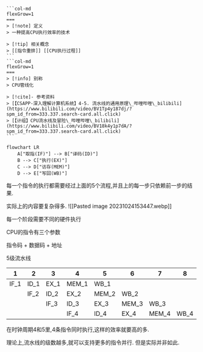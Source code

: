 
````col
```col-md
flexGrow=1
===
> [!note] 定义
> 一种提高CPU执行效率的技术

> [!tip] 相关概念
> [[指令重排]] [[CPU执行过程]]
```
```col-md
flexGrow=1
===
> [!info] 别称
> CPU管线化

> [!cite]- 参考资料
> [【CSAPP-深入理解计算机系统】4-5. 流水线的通用原理\_哔哩哔哩\_bilibili](https://www.bilibili.com/video/BV1Tp4y187dj/?spm_id_from=333.337.search-card.all.click)
> [【计组】CPU流水线及冒险\_哔哩哔哩\_bilibili](https://www.bilibili.com/video/BV18k4y1p7dA/?spm_id_from=333.337.search-card.all.click)
```
````

```mermaid
flowchart LR
    A["取指(IF)"] --> B["译码(ID)"]
    B --> C["执行(EX)"]
    C --> D["访存(MEM)"]
    D --> E["写回(WB)"]
```

每一个指令的执行都需要经过上面的5个流程,并且上的每一步只依赖前一步的结果. 

实际上的内容要复杂得多. 
![[Pasted image 20231024153447.webp]]

每一个阶段需要不同的硬件执行

CPU的指令有三个参数 

指令码 + 数据码 + 地址

5级流水线

| 1    | 2    | 3    | 4     | 5     | 6     | 7     | 8    |
| ---- | ---- | ---- | ----- | ----- | ----- | ----- | ---- |
| IF_1 | ID_1 | EX_1 | MEM_1 | WB_1  |       |       |      |
|      | IF_2 | ID_2 | EX_2  | MEM_2 | WB_2  |       |      |
|      |      | IF_3 | ID_3  | EX_3  | MEM_3 | WB_3  |      |
|      |      |      | IF_4  | ID_4  | EX_4  | MEM_4 | WB_4 |

在时钟周期4和5里,4条指令同时执行,这样的效率就要高的多. 

理论上,流水线的级数越多,就可以支持更多的指令并行. 但是实际并非如此. 
